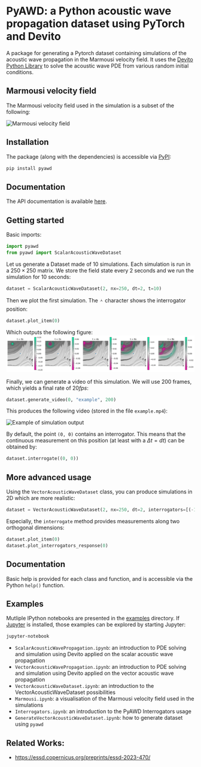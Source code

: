 # PyAWD: a Python acoustic wave propagation dataset using PyTorch and Devito
A package for generating a Pytorch dataset containing simulations of the acoustic wave propagation in the Marmousi velocity field. It uses the [Devito Python Library](https://www.devitoproject.org) to solve the acoustic wave PDE from various random initial conditions.

## Marmousi velocity field
The Marmousi velocity field used in the simulation is a subset of the following:

<img src="https://slideplayer.com/slide/15021598/91/images/37/Marmousi+Velocity+Model.jpg" alt="Marmousi velocity field" width="40%"/>

## Installation
The package (along with the dependencies) is accessible via [PyPI](https://pypi.org/project/PyAWD/):

```bash
pip install pyawd
```

## Documentation
The API documentation is available [here](https://pascaltribel.github.io/pyawd/).

## Getting started

Basic imports:
```python
import pyawd
from pyawd import ScalarAcousticWaveDataset
```

Let us generate a Dataset made of 10 simulations. Each simulation is run in a $250\times 250$ matrix. We store the field state every $2$ seconds and we run the simulation for $10$ seconds:

```python
dataset = ScalarAcousticWaveDataset(2, nx=250, dt=2, t=10)
```

Then we plot the first simulation. The &#128960; character shows the interrogator position:

```python
dataset.plot_item(0)
```

Which outputs the following figure:
![Example of simulation output](examples/example.png)

Finally, we can generate a video of this simulation. We will use $200$ frames, which yields a final rate of $20 fps$:

```python
dataset.generate_video(0, "example", 200)
```

This produces the following video (stored in the file `example.mp4`):

![Example of simulation output](examples/dataset_generation.gif)


By default, the point `(0, 0)` contains an interrogator. This means that the continuous measurement on this position (at least with a $\Delta t=dt$) can be obtained by:

```python
dataset.interrogate((0, 0))
```

## More advanced usage
Using the `VectorAcousticWaveDataset` class, you can produce simulations in 2D which are more realistic:

```python
dataset = VectorAcousticWaveDataset(2, nx=250, dt=2, interrogators=[(-10, 0), (10, 0)], t=10)
```

Especially, the `interrogate` method provides measurements along two orthogonal dimensions:

```python
dataset.plot_item(0)
dataset.plot_interrogators_response(0)
```


## Documentation
Basic help is provided for each class and function, and is accessible via the Python `help()` function.

## Examples
Mutliple IPython notebooks are presented in the [examples](examples/) directory. If [Jupyter](https://jupyter.org) is installed, those examples can be explored by starting Jupyter:

```bash
jupyter-notebook
```

- `ScalarAcousticWavePropagation.ipynb`: an introduction to PDE solving and simulation using Devito applied on the scalar acoustic wave propagation
- `VectorAcousticWavePropagation.ipynb`: an introduction to PDE solving and simulation using Devito applied on the vector acoustic wave propagation
- `VectorAcousticWaveDataset.ipynb`: an introduction to the VectorAcousticWaveDataset possibilities
- `Marmousi.ipynb`: a visualisation of the Marmousi velocity field used in the simulations
- `Interrogators.ipynb`: an introduction to the PyAWD Interrogators usage
- `GenerateVectorAcousticWaveDataset.ipynb`: how to generate dataset using `pyawd`

## Related Works:
- https://essd.copernicus.org/preprints/essd-2023-470/
